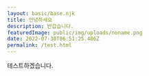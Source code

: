 ```yaml
---
layout: basic/base.njk
title: 안녕하세요
description: 반갑습니다.
featuredImage: public/img/uploads/noname.png
date: 2022-07-30T06:51:25.486Z
permalink: /test.html
---
```

테스트하겠습니다.